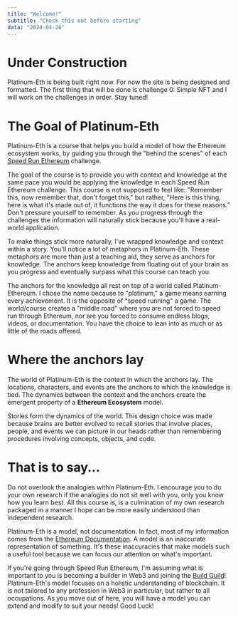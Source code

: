 ```yaml
---
title: "Welcome!"
subtitle: "Check this out before starting"
data: "2024-04-20"
---
```


# Under Construction

Platinum-Eth is being built right now. For now
the site is being designed and formatted. The first thing that will be done is challenge 0:
Simple NFT and I will work on the challenges in order. Stay tuned!

# The Goal of Platinum-Eth

Platinum-Eth is a course that helps you build a model of how the Ethereum ecosystem works,
by guiding you through the "behind the scenes" of each [Speed Run Ethereum](https://speedrunethereum.com/)
challenge.

The goal of the course is to provide you with context and knowledge at the same pace you
would be applying the knowledge in each Speed Run Ethereum challenge. This course is not
supposed to feel like: "Remember this, now remember that, don't forget this," but rather, "Here is this thing, here is what it's made out of, it functions the way it does for these
reasons." Don't pressure yourself to remember. As you progress through the challenges the
information will naturally stick because you'll have a real-world application.

To make things stick more naturally, I've wrapped knowledge and context within a story.
You'll notice a lot of metaphors in Platinum-Eth. These metaphors are more than just a
teaching aid, they serve as anchors for knowledge. The anchors keep knowledge from floating
out of your brain as you progress and eventually surpass what this course can teach you.

The anchors for the knowledge all rest on top of a world called
Platinum-Ethereum. I chose the name because to "platinum," a game means earning every achievement. It is the opposite of "speed running" a game. The world/course creates a
"middle road" where you are not forced to speed run through Ethereum, nor are you forced to
consume endless blogs, videos, or documentation. You have the choice to lean into as much or
as little of the roads offered.

# Where the anchors lay

The world of Platinum-Eth is the context in which the anchors lay. The locations, characters,
and events are the anchors to which the knowledge is tied. The dynamics between the context and
the anchors create the emergent property of a **Ethereum Ecosystem** model.

Stories form the dynamics of the world. This design choice was made because brains are
better evolved to recall stories that involve places, people, and events we can picture
in our heads rather than remembering procedures involving concepts, objects, and code.

# That is to say...

Do not overlook the analogies within Platinum-Eth. I encourage you to do your own research
if the analogies do not sit well with you, only you know how you learn best.
All this course is, is a culmination of my own research packaged in a manner I hope can
be more easily understood than independent research.

Platinum-Eth is a model, not documentation. In fact, most of my information comes from the
[Ethereum Documentation](https://ethereum.org/en/developers/docs/intro-to-ethereum/). A model
is an inaccurate representation of something. It's these inaccuracies that make models such a
useful tool because we can focus our attention on what's important.

If you're going through
Speed Run Ethereum, I'm assuming what is important to you is becoming a builder in Web3 and
joining the [Build Guild](https://app.buidlguidl.com/)! Platinum-Eth's model focuses on
a holistic understanding of blockchain. It is not tailored to any profession in Web3
in particular, but rather to all occupations. As you move out of here, you will have
a model you can extend and modify to suit your needs! Good Luck!

<!-- A cannonical universe where concepts in Web3 are explained through one long continous analogy.

A space faring civilization is building planet sized blocks in outer space. On these blocks exist
train stations (EOAs), factories (smart contrats), orbiting space ships (node validators), and
flying trains (trainsactions/transactions). At the core of each space block is a tree.

There are characters, events, and a narrative designed to explain Web3 in a fun and memorable way.

Plat-Eth currently is under construction. In its first phase, it will be a series of articles
explaining concepts people encounter while going through Speed Run Ethereum. It assumes zero
knowledge and leaves nothing in SRE challenges unexplained.

## Why Platinum-Ethereum

Learning about Web3 and its technology is hard and daunting. The pitfalls I identified were the
lack of holisitic explanations, and poor strategies for conceptualizing and remembering how Web3
is built, and how to make meaningful contributions. A lot of resources explains concepts in a
vacuum, or with poor context of the bigger picture. Concepts are also explained literally instead
of metaphorically, making them hard to remember because information is not packaged in a human-brain
friendly way.

## How is Platinum-Ethereum made?

Plat-Eth is built around a pedagogy I developed through reading books on teaching and learning, and
having extensive conversations about them with my peers. Here is the breakdown of the pedagogy.

### Models

I wrote an article about models on Medium that goes into more detail [here](https://medium.com/@ayechansant/5-steps-to-learn-anything-using-models-db7dadb1e492).

Platinum-Eth was born from a discussion with a friend about conceptualizing things through a model.
We concluded that understanding (it was sort of an epistemological conversation)
is best viewed through the lens of models.
People who understand things quicker than others have a better model built into their
heads.

A pre-built model is a large part of the value Plat-Eth brings to people. Learning
is about lowering the friction between gaining and remembering information. If people
are given a model, they don't have to spend time building their own.

### A Learning Path

Standing on the shoulders of giants, Plat-Eth is meant to be experienced alongside Speed Run Ethereum.
This design choice was made so that people could learn about a concept, and either immediately apply
their knowledge, or see the concept work in front of them through the SRE challenges.

### A Memory Device

What makes Plat-Eth different from other Web3 educational resources is its emmbedded memory framework.
Its designed specifically to make information easy to recall at a later date, decreasing the amount of
times people need to re-learn a concept if forgotten. The memory recall framework comes from the book
[Unlimited Memory](https://www.unlimitedfocus.info/) by Kevin Horsely.

I've applied teachings from this book in my own life to great success. I also wrote an article about the
power of stories and a real example in [this](https://medium.com/@ayechansant/you-already-have-photographic-memory-check-this-out-d4d198d13048)
Medium article.

The issue is that creating these
memory shortcuts takes time and planning. Plat-Eth offloads the work onto me, where I am the one embedding
the memory framework into concepts, so users can just lay back, relax, read, learn, and remember! -->

<!-- # The Ethereum Ecosystem Overview

The Ethereum ecosystem fundamentally is a network of accounts sending transactions
to smart contracts, and other accounts. With this simple explanation, we can start
building a model world for explanation, understanding, and remembering.

What are our peices so far?

- Accounts
- Smart Contracts
- Transactions

Let's lock these three things into memory with a story.

# Train Station

Accounts are train stations owned by real people. These train stations is where
people keep their money and belongings. To communicate with other accounts,
train stations send transactions to each other.

# Trains

Transactions are like trains, add an "i" to transaction to make the word trainsaction.
These trains carry materials for factories, gas, money, and other things we'll cover
in depth later.

# Factories

Smart Contracts are another kind of account, but these accounts behave more like factories
than train stations. Trains unload their material at factories, the factories proccesses
the material, stores material, and sends a new train back to the train station. Sometimes
factories send trains to other factories. Smart contracts can do a lot of things, so we
won't explain them in this summary.

# Combining train stations, trains, and factories to build our world

Our world is sci-fi. Imagine a long row of planet sized blocks in outer space, connected
by a thick chain. On the surface of the blocks, there are thousands of train stations and
factories spread out with millions of trains flying through the air to different blocks.
Welcome to the world of Platinum Ethereum. -->
